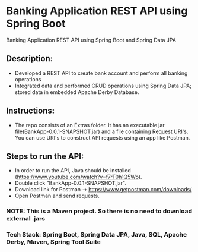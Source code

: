 # Banking Application REST API using Spring Boot
Banking Application REST API using Spring Boot and Spring Data JPA

## Description:
- Developed a REST API to create bank account and perform all banking operations
- Integrated data and performed CRUD operations using Spring Data JPA; stored data in embedded Apache Derby Database.

## Instructions:
- The repo consists of an Extras folder. It has an executable jar file(BankApp-0.0.1-SNAPSHOT.jar) and a file containing Request URI's. You can use URI's to construct API requests using an app like Postman.

## Steps to run the API:
- In order to run the API, Java should be installed (https://www.youtube.com/watch?v=f7rT0h1Q5Wo).
- Double click "BankApp-0.0.1-SNAPSHOT.jar".
- Download link for Postman -> https://www.getpostman.com/downloads/
- Open Postman and send requests.

### NOTE: This is a Maven project. So there is no need to download external .jars


### Tech Stack: Spring Boot, Spring Data JPA, Java, SQL, Apache Derby, Maven, Spring Tool Suite
